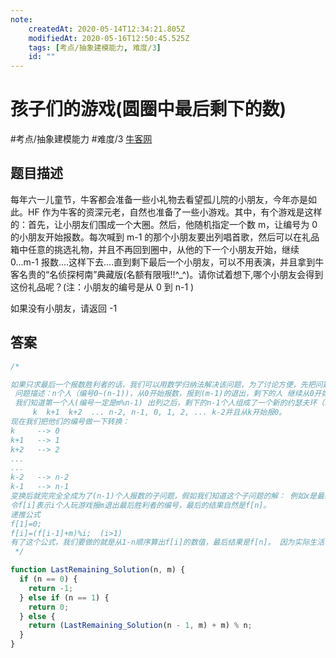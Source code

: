 ```yaml
---
note:
    createdAt: 2020-05-14T12:34:21.805Z
    modifiedAt: 2020-05-16T12:50:45.525Z
    tags: [考点/抽象建模能力, 难度/3]
    id: ""
---
```

# 孩子们的游戏(圆圈中最后剩下的数)
#考点/抽象建模能力 #难度/3  [牛客网](https://www.nowcoder.com/practice/f78a359491e64a50bce2d89cff857eb6?tpId=13&tqId=11199&tPage=2&rp=2&ru=/ta/coding-interviews&qru=/ta/coding-interviews/question-ranking)
<!-- @crossnote.comment "id":"7b3cf10b-96e0-4744-8700-c8846f3b52bd" -->  
## 题目描述
每年六一儿童节，牛客都会准备一些小礼物去看望孤儿院的小朋友，今年亦是如此。HF 作为牛客的资深元老，自然也准备了一些小游戏。其中，有个游戏是这样的：首先，让小朋友们围成一个大圈。然后，他随机指定一个数 m，让编号为 0 的小朋友开始报数。每次喊到 m-1 的那个小朋友要出列唱首歌，然后可以在礼品箱中任意的挑选礼物，并且不再回到圈中，从他的下一个小朋友开始，继续 0...m-1 报数....这样下去....直到剩下最后一个小朋友，可以不用表演，并且拿到牛客名贵的“名侦探柯南”典藏版(名额有限哦!!^\_^)。请你试着想下,哪个小朋友会得到这份礼品呢？(注：小朋友的编号是从 0 到 n-1 )

如果没有小朋友，请返回 -1

##  答案

```javascript
/*

如果只求最后一个报数胜利者的话，我们可以用数学归纳法解决该问题，为了讨论方便，先把问题稍微改变一下，并不影响原意：
 问题描述：n个人（编号0~(n-1))，从0开始报数，报到(m-1)的退出，剩下的人 继续从0开始报数。求胜利者的编号。
 我们知道第一个人(编号一定是m%n-1) 出列之后，剩下的n-1个人组成了一个新的约瑟夫环（以编号为k=m%n的人开始）:
     k  k+1  k+2  ... n-2, n-1, 0, 1, 2, ... k-2并且从k开始报0。
现在我们把他们的编号做一下转换：
k     --> 0
k+1   --> 1
k+2   --> 2
...
...
k-2   --> n-2
k-1   --> n-1
变换后就完完全全成为了(n-1)个人报数的子问题，假如我们知道这个子问题的解： 例如x是最终的胜利者，那么根据上面这个表把这个x变回去不刚好就是n个人情 况的解吗？！！变回去的公式很简单，相信大家都可以推出来：x'=(x+k)%n。
令f[i]表示i个人玩游戏报m退出最后胜利者的编号，最后的结果自然是f[n]。
递推公式
f[1]=0;
f[i]=(f[i-1]+m)%i;  (i>1)
有了这个公式，我们要做的就是从1-n顺序算出f[i]的数值，最后结果是f[n]。 因为实际生活中编号总是从1开始，我们输出f[n]+1
 */

function LastRemaining_Solution(n, m) {
  if (n == 0) {
    return -1;
  } else if (n == 1) {
    return 0;
  } else {
    return (LastRemaining_Solution(n - 1, m) + m) % n;
  }
}
```